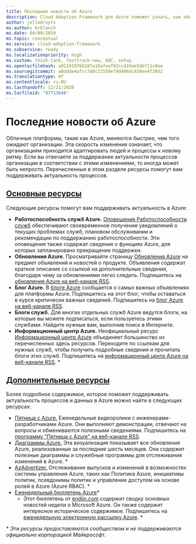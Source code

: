 ```yaml
---
title: Последние новости об Azure
description: Cloud Adoption Framework для Azure поможет узнать, как обеспечить актуальность и управлять изменениями в темпе развития современных облачных технологий.
author: jelledruyts
ms.author: brblanch
ms.date: 04/09/2019
ms.topic: conceptual
ms.service: cloud-adoption-framework
ms.subservice: ready
ms.localizationpriority: high
ms.custom: think-tank, fasttrack-new, AQC, setup
ms.openlocfilehash: a921919768187a18afeaf02ccd2dae5dbf11c0ee
ms.sourcegitcommit: a0ddde4afcc7d8c21559e79d406dc439ee4f38d2
ms.translationtype: HT
ms.contentlocale: ru-RU
ms.lasthandoff: 12/21/2020
ms.locfileid: "97713646"
---
```

<!-- docutune:casing AzAdvertizer "Azure Info Hub" "Azure Charts" "Azure Weekly" -->
<!-- cSpell:ignore endjin AzAdvertizer -->

# <a name="stay-current-with-azure"></a>Последние новости об Azure

Облачные платформы, такие как Azure, меняются быстрее, чем того ожидают организации. Эта скорость изменения означает, что организациям приходится адаптировать людей и процессы к новому ритму. Если вы отвечаете за поддержание актуальности процессов организации в соответствии с этими изменениями, то иногда может быть непросто. Перечисленные в этом разделе ресурсы помогут вам поддерживать актуальность процессов.

## <a name="top-resources"></a>[Основные ресурсы](#tab/TopResources)

Следующие ресурсы помогут вам поддерживать актуальность в Azure:

- **Работоспособность служб Azure.** [Оповещения Работоспособности служб](/azure/service-health/service-health-overview) обеспечивают своевременное получение уведомлений о текущих проблемах служб, плановом обслуживании и рекомендации по поддержанию работоспособности. Эти оповещения также содержат сведения о функциях Azure, для которых запланировано прекращение поддержки.
- **Обновления Azure.** Просматривайте страницу [Обновления Azure](https://azure.microsoft.com/updates) на предмет объявлений и новостей о продукте. Объявления содержат краткое описание со ссылкой на дополнительные сведения, благодаря чему за обновлениями легко следить. Подпишитесь на [обновления Azure на веб-канале RSS](https://azurecomcdn.azureedge.net/updates/feed).
- **Блог Azure.** В [блоге Azure](https://azure.microsoft.com/blog) сообщается о самых важных объявлениях для платформы Azure. Подпишитесь на этот блог, чтобы оставаться в курсе критически важных сведений. Подпишитесь на [блог Azure на веб-канале RSS](https://azurecomcdn.azureedge.net/blog/feed).
- **Блоги служб.** Для многих отдельных служб Azure ведутся блоги, на которые вы можете подписаться, если пользуетесь этими службами. Найдите нужные вам, выполнив поиск в Интернете.
- **Информационный центр Azure.** Неофициальный ресурс [Информационный центр Azure](https://azureinfohub.azurewebsites.net) объединяет большинство из перечисленных здесь ресурсов. Переходите по ссылкам для нужных служб, чтобы получить подробные сведения и прочитать блоги этих служб. Подпишитесь на [информационный центр Azure на веб-канале RSS](https://azureinfohub.azurewebsites.net/Feed?serviceTitle=Azure). \*

## <a name="additional-resources"></a>[Дополнительные ресурсы](#tab/AdditionalResources)

Более подробное содержимое, которое поможет поддерживать актуальность процессов и данных в Azure можно найти в следующих ресурсах:

- [Пятница с Azure.](https://channel9.msdn.com/shows/Azure-Friday) Еженедельные видеоролики с инженерами-разработчиками Azure. Они выполняют демонстрации, отвечают на вопросы и обмениваются полезными сведениями. Подпишитесь на [программу "Пятница с Azure" на веб-канале RSS](https://channel9.msdn.com/Shows/Azure-Friday/feed).
- [Диаграммы Azure.](https://azurecharts.com) Эта визуализация показывает все обновления Azure, реализованные за последние шесть месяцев. Она содержит полезные диаграммы и служебные программы для отслеживания изменений в Azure. \*
- [AzAdvertizer.](https://www.azadvertizer.net) Отслеживание выпусков и изменений в возможностях системы управления Azure, таких как Политика Azure, инициативы политик, псевдонимы политик и управление доступом на основе ролей в Azure (Azure RBAC). \*
- [Еженедельный бюллетень Azure](https://azureweekly.info)*
  - Этот бюллетень от [endjin.com](https://endjin.com) содержит сводку основных новостей недели о Microsoft Azure. Он также содержит интересное историческое содержимое. Подпишитесь на [еженедельную электронную рассылку Azure](https://azureweekly.info). \*

\* _Эти ресурсы предоставляются сообществом и не поддерживаются официально корпорацией Майкрософт._
